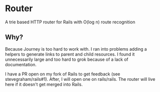Router
======

A trie based HTTP router for Rails with O(log n) route recognition

## Why?

Because Journey is too hard to work with. I ran into problems adding a helpers to generate links to parent and child resources. I found it unnecessarily large and too hard to grok because of a lack of documentation.

I have a PR open on my fork of Rails to get feedback (see stevegraham/rails#1). After, I will open one on rails/rails. The router will live here if it doesn't get merged into Rails.


